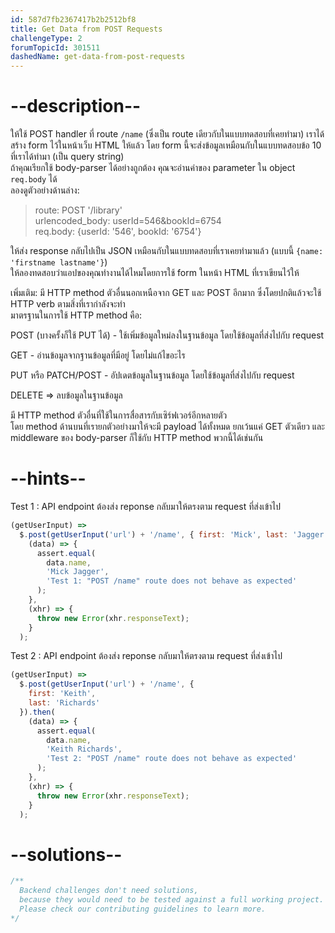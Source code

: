 ```yaml
---
id: 587d7fb2367417b2b2512bf8
title: Get Data from POST Requests
challengeType: 2
forumTopicId: 301511
dashedName: get-data-from-post-requests
---
```


# --description--

ให้ใช้ POST handler ที่ route `/name` (ซึ่งเป็น route เดียวกับในแบบทดสอบที่เคยทำมา) 
เราได้สร้าง form ไว้ในหน้าเว็บ HTML ให้แล้ว โดย form นี้จะส่งข้อมูลเหมือนกับในแบบทดสอบข้อ 10 ที่เราได้ทำมา (เป็น query string)  
ถ้าคุณเรียกใช้ body-parser ได้อย่างถูกต้อง คุณจะอ่านค่าของ parameter ใน object `req.body` ได้  
ลองดูตัวอย่างด้านล่าง:

<blockquote>route: POST '/library'<br>urlencoded_body: userId=546&#x26;bookId=6754 <br>req.body: {userId: '546', bookId: '6754'}</blockquote>

ให้ส่ง response กลับไปเป็น JSON เหมือนกับในแบบทดสอบที่เราเคยทำมาแล้ว (แบบนี้ `{name: 'firstname lastname'}`)  
ให้ลองทดสอบว่าแอปของคุณทำงานได้ไหมโดยการใช้ form ในหน้า HTML ที่เราเขียนไว้ให้

เพิ่มเติม:  มี HTTP method ตัวอื่นนอกเหนือจาก GET และ POST อีกมาก
ซึ่งโดยปกติแล้วจะใช้ HTTP verb ตามสิ่งที่เรากำลังจะทำ  
มาตรฐานในการใช้ HTTP method คือ:

POST (บางครั้งก็ใช้ PUT ได้) - ใช้เพิ่มข้อมูลใหม่ลงในฐานข้อมูล โดยใช้ข้อมูลที่ส่งไปกับ request

GET - อ่านข้อมูลจากฐานข้อมูลที่มีอยู่ โดยไม่แก้ไขอะไร

PUT หรือ PATCH/POST - อัปเดตข้อมูลในฐานข้อมูล โดยใช้ข้อมูลที่ส่งไปกับ request

DELETE => ลบข้อมูลในฐานข้อมูล

มี HTTP method ตัวอื่นที่ใช้ในการสื่อสารกับเซิร์ฟเวอร์อีกหลายตัว  
โดย method ด้านบนที่เรายกตัวอย่างมาให้จะมี payload ได้ทั้งหมด ยกเว้นแค่ GET ตัวเดียว และ middleware ของ body-parser ก็ใช้กับ HTTP method พวกนี้ได้เช่นกัน

# --hints--

Test 1 : API endpoint ต้องส่ง reponse กลับมาให้ตรงตาม request ที่ส่งเข้าไป

```js
(getUserInput) =>
  $.post(getUserInput('url') + '/name', { first: 'Mick', last: 'Jagger' }).then(
    (data) => {
      assert.equal(
        data.name,
        'Mick Jagger',
        'Test 1: "POST /name" route does not behave as expected'
      );
    },
    (xhr) => {
      throw new Error(xhr.responseText);
    }
  );
```

Test 2 : API endpoint ต้องส่ง reponse กลับมาให้ตรงตาม request ที่ส่งเข้าไป

```js
(getUserInput) =>
  $.post(getUserInput('url') + '/name', {
    first: 'Keith',
    last: 'Richards'
  }).then(
    (data) => {
      assert.equal(
        data.name,
        'Keith Richards',
        'Test 2: "POST /name" route does not behave as expected'
      );
    },
    (xhr) => {
      throw new Error(xhr.responseText);
    }
  );
```

# --solutions--

```js
/**
  Backend challenges don't need solutions, 
  because they would need to be tested against a full working project. 
  Please check our contributing guidelines to learn more.
*/
```
